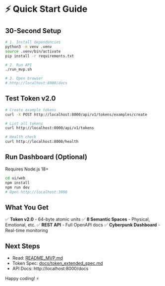 # ⚡ Quick Start Guide

## 30-Second Setup

```bash
# 1. Install dependencies
python3 -m venv .venv
source .venv/bin/activate
pip install -r requirements.txt

# 2. Run API
./run_mvp.sh

# 3. Open browser
# http://localhost:8000/docs
```

## Test Token v2.0

```bash
# Create example tokens
curl -X POST http://localhost:8000/api/v1/tokens/examples/create

# List all tokens
curl http://localhost:8000/api/v1/tokens

# Health check
curl http://localhost:8000/health
```

## Run Dashboard (Optional)

Requires Node.js 18+

```bash
cd ui/web
npm install
npm run dev
# Open http://localhost:3000
```

## What You Get

✅ **Token v2.0** - 64-byte atomic units
✅ **8 Semantic Spaces** - Physical, Emotional, etc.
✅ **REST API** - Full OpenAPI docs
✅ **Cyberpunk Dashboard** - Real-time monitoring

## Next Steps

- Read: [README_MVP.md](README_MVP.md)
- Token Spec: [docs/token_extended_spec.md](docs/token_extended_spec.md)
- API Docs: http://localhost:8000/docs

Happy coding! ⚡
